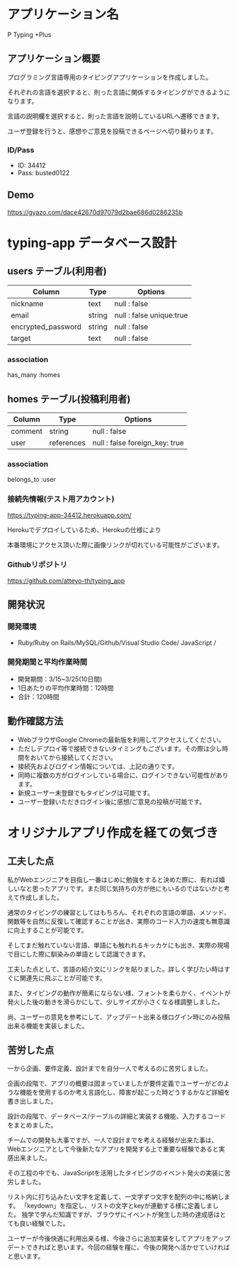# アプリケーション名
P Typing +Plus

## アプリケーション概要
プログラミング言語専用のタイピングアプリケーションを作成しました。

それぞれの言語を選択すると、則った言語に関係するタイピングができるようになります。

言語の説明欄を選択すると、則った言語を説明しているURLへ遷移できます。

ユーザ登録を行うと、感想やご意見を投稿できるページへ切り替わります。

### ID/Pass
* ID: 34412
* Pass: busted0122

## Demo
<https://gyazo.com/dace42670d97079d2bae686d0286235b>


# typing-app データベース設計

## users テーブル(利用者)
| Column             | Type   | Options                  |
| ----------------   | ------ | ----------               |
| nickname           | text   | null : false             | 
| email              | string | null : false  unique:true| 
| encrypted_password | string | null : false             | 
| target             | text   | null : false             |
### association
has_many :homes

## homes テーブル(投稿利用者)

| Column  | Type       | Options                        |
| ------- | ---------  | ------------------------------ |
| comment | string     | null : false                   | 
| user    | references | null : false  foreign_key: true| 
### association
belongs_to :user 


### 接続先情報(テスト用アカウント)
https://typing-app-34412.herokuapp.com/

Herokuでデプロイしているため、Herokuの仕様により

本番環境にアクセス頂いた際に画像リンクが切れている可能性がございます。


### Githubリポジトリ
https://github.com/atteyo-th/typing_app

## 開発状況

### 開発環境
* Ruby/Ruby on Rails/MySQL/Github/Visual Studio Code/ JavaScript /

### 開発期間と平均作業時間
* 開発期間：3/15~3/25(10日間)
* 1日あたりの平均作業時間：12時間
* 合計：120時間

## 動作確認方法
* WebブラウザGoogle Chromeの最新版を利用してアクセスしてください。
* ただしデプロイ等で接続できないタイミングもございます。その際は少し時間をおいてから接続してください。
* 接続先およびログイン情報については、上記の通りです。
* 同時に複数の方がログインしている場合に、ログインできない可能性があります。
* 新規ユーザー未登録でもタイピングは可能です。
* ユーザー登録いただきログイン後に感想/ご意見の投稿が可能です。 

# オリジナルアプリ作成を経ての気づき

## 工夫した点
私がWebエンジニアを目指し一番はじめに勉強をすると決めた際に、有れば嬉しいなと思ったアプリです。また同じ気持ちの方が他にもいるのではないかと考えて作成しました。

通常のタイピングの練習としてはもちろん、それぞれの言語の単語、メソッド、関数等を自然に反復して確認することが出き、実際のコード入力の速度も無意識に向上することが可能です。

そしてまだ触れていない言語、単語にも触れれるキッカケにも出き、実際の現場で目にした際に馴染みの単語として認識できます。

工夫した点として、言語の紹介文にリンクを貼りました。詳しく学びたい時はすぐに関連先に飛ぶことが可能です。

また、タイピングの動作が簡素にならない様、フォントを柔らかく、イベントが発火した後の動きを滑らかにして、少しサイズが小さくなる様調整しました。

尚、ユーザーの意見を参考にして、アップデート出来る様ログイン時にのみ投稿出来る機能を実装しました。

## 苦労した点
一から企画、要件定義、設計までを自分一人で考えるのに苦労しました。

企画の段階で、アプリの概要は固まっていましたが要件定義でユーザーがどのような機能を使用するのか考え言語化し、障害が起こった時どうするかなど詳細を書き出しました。

設計の段階で、データベース/テーブルの詳細と実装する機能、入力するコードをまとめました。

チームでの開発も大事ですが、一人で設計までを考える経験が出来た事は、Webエンジニアとして今後新たなアプリを開発する上で重要な経験であると実感出来ました。

その工程の中でも、JavaScriptを活用したタイピングのイベント発火の実装に苦労しました。

リスト内に打ち込みたい文字を定義して、一文字ずつ文字を配列の中に格納します。
「keydown」を指定し、リストの文字とkeyが連動する様に定義しました。
独学で学んだ知識ですが、ブラウザにイベントが発生した時の達成感はとても良い経験でした。

ユーザーが今後快適に利用出来る様、今後さらに追加実装をしてアプリをアップデートできればと思います。今回の経験を糧に、今後の開発へ活かせていければと思います。















